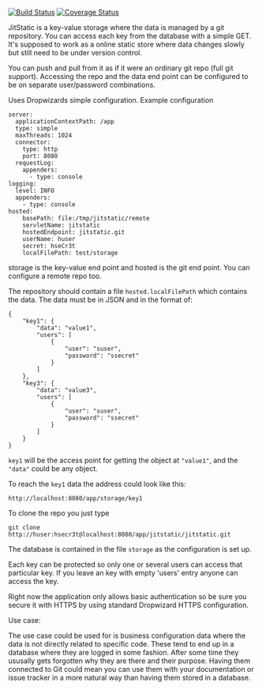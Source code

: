 [![Build Status](https://travis-ci.org/hheg/jitstatic.svg?branch=master)](https://travis-ci.org/hheg/jitstatic)
[![Coverage Status](https://coveralls.io/repos/github/hheg/jitstatic/badge.svg?branch=master)](https://coveralls.io/github/hheg/jitstatic?branch=master)

JitStatic is a key-value storage where the data is managed by a git repository. You can access each key from the database with a simple GET.
It's supposed to work as a online static store where data changes slowly but still need to be under version control.

You can push and pull from it as if it were an ordinary git repo (full git support). Accessing the repo and the data end point can be configured to be on separate user/password combinations.

Uses Dropwizards simple configuration.
Example configuration

```
server:
  applicationContextPath: /app
  type: simple
  maxThreads: 1024
  connector:
    type: http
    port: 8080
  requestLog:
    appenders:
      - type: console
logging:
  level: INFO
  appenders:
    - type: console
hosted:
    basePath: file:/tmp/jitstatic/remote
    servletName: jitstatic
    hostedEndpoint: jitstatic.git
    userName: huser
    secret: hseCr3t
    localFilePath: test/storage
```
storage is the key-value end point and hosted is the git end point. You can configure a remote repo too.

The repository should contain a file `hosted.localFilePath` which contains the data. The data must be in JSON and in the format of:
```
{
	"key1": {
		"data": "value1",
		"users": [
			{
				"user": "suser",
				"password": "ssecret"
			}
		]
	},
	"key3": {
		"data": "value3",
		"users": [
			{
				"user": "suser",
				"password": "ssecret"
			}
		]
	}
}
```
`key1` will be the access point for getting the object at `"value1"`, and the `"data"` could be any object.

To reach the `key1` data the address could look like this: 
```
http://localhost:8080/app/storage/key1
```
To clone the repo you just type
```
git clone http://huser:hsecr3t@localhost:8080/app/jitstatic/jitstatic.git
```
The database is contained in the file `storage` as the configuration is set up.

Each key can be protected so only one or several users can access that particular key. If you leave an key with empty 'users' entry anyone can access the key.

Right now the application only allows basic authentication so be sure you secure it with HTTPS by using standard Dropwizard HTTPS configuration.

Use case:

The use case could be used for is business configuration data where the data is not directly related to specific code. These tend to end up in a database where they are logged in some fashion. After some time they ususally gets forgotten why they are there and their purpose. Having them connected to Git could mean you can use them with your documentation or issue tracker in a more natural way than having them stored in a database. 

